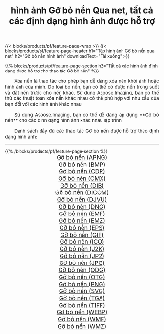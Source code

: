 ﻿---
title: hình ảnh Gỡ bỏ nền Qua net, tất cả các định dạng hình ảnh được hỗ trợ 
weight: 3920
url: /vi/net/remove-background/ 
lang: vi
langdirlevel: 2
locales: zh-hans,ja,it,ru,de,es,fr,nl,id,lt,pl,pt,vi,tr,ko,zh-hant,ar,hi,th,sv,cs,uk,he
description: Sử dụng Aspose.Imaging, bạn có thể dễ dàng Gỡ bỏ nền hình ảnh qua net
---

{{< blocks/products/pf/feature-page-wrap >}}
{{< blocks/products/pf/feature-page-header h1="Tệp hình ảnh Gỡ bỏ nền qua net" h2="Gỡ bỏ nền hình ảnh" downloadText="Tải xuống" >}}


{{% blocks/products/pf/feature-page-section  h2="Tất cả các hình ảnh định dạng được hỗ trợ cho thao tác Gỡ bỏ nền" %}}
<p align="justify" style="text-indent:2em;font-size:15px;">
Xóa nền là thao tác cho phép bạn dễ dàng xóa nền khỏi ảnh hoặc hình ảnh của mình. Do loại bỏ nền, bạn có thể có được nền trong suốt và đặt nền trước cho nền khác. Sử dụng Aspose.Imaging, bạn có thể thử các thuật toán xóa nền khác nhau có thể phù hợp với nhu cầu của bạn đối với các hình ảnh khác nhau.
</p>
<p align="justify" style="text-indent:2em;font-size:15px;">
Sử dụng Aspose.Imaging, bạn có thể dễ dàng áp dụng **Gỡ bỏ nền** cho các định dạng hình ảnh khác nhau lập trình
</p>
<p align="justify" style="text-indent:2em;font-size:15px;">
Danh sách đầy đủ các thao tác Gỡ bỏ nền được hỗ trợ theo định dạng hình ảnh:
</p>
<hr/>
{{% /blocks/products/pf/feature-page-section %}}
<div class="container-fluid productfamilypage bg-gray">
    <div class="convertypes bg-gray agp-content section">
        <div class="container">
		<div class="row other-converters" style="gap: 10px;font-size: 19px;text-align:center;">
		    <div class='col-md-2 other-converter remove-lp remove-rp'><a href="/imaging/vi/net/remove-background/apng/" style="padding:15px;">Gỡ bỏ nền (APNG)</a></div><div class='col-md-2 other-converter remove-lp remove-rp'><a href="/imaging/vi/net/remove-background/bmp/" style="padding:15px;">Gỡ bỏ nền (BMP)</a></div><div class='col-md-2 other-converter remove-lp remove-rp'><a href="/imaging/vi/net/remove-background/cdr/" style="padding:15px;">Gỡ bỏ nền (CDR)</a></div><div class='col-md-2 other-converter remove-lp remove-rp'><a href="/imaging/vi/net/remove-background/cmx/" style="padding:15px;">Gỡ bỏ nền (CMX)</a></div><div class='col-md-2 other-converter remove-lp remove-rp'><a href="/imaging/vi/net/remove-background/dib/" style="padding:15px;">Gỡ bỏ nền (DIB)</a></div><div class='col-md-2 other-converter remove-lp remove-rp'><a href="/imaging/vi/net/remove-background/dicom/" style="padding:15px;">Gỡ bỏ nền (DICOM)</a></div><div class='col-md-2 other-converter remove-lp remove-rp'><a href="/imaging/vi/net/remove-background/djvu/" style="padding:15px;">Gỡ bỏ nền (DJVU)</a></div><div class='col-md-2 other-converter remove-lp remove-rp'><a href="/imaging/vi/net/remove-background/dng/" style="padding:15px;">Gỡ bỏ nền (DNG)</a></div><div class='col-md-2 other-converter remove-lp remove-rp'><a href="/imaging/vi/net/remove-background/emf/" style="padding:15px;">Gỡ bỏ nền (EMF)</a></div><div class='col-md-2 other-converter remove-lp remove-rp'><a href="/imaging/vi/net/remove-background/emz/" style="padding:15px;">Gỡ bỏ nền (EMZ)</a></div><div class='col-md-2 other-converter remove-lp remove-rp'><a href="/imaging/vi/net/remove-background/eps/" style="padding:15px;">Gỡ bỏ nền (EPS)</a></div><div class='col-md-2 other-converter remove-lp remove-rp'><a href="/imaging/vi/net/remove-background/gif/" style="padding:15px;">Gỡ bỏ nền (GIF)</a></div><div class='col-md-2 other-converter remove-lp remove-rp'><a href="/imaging/vi/net/remove-background/ico/" style="padding:15px;">Gỡ bỏ nền (ICO)</a></div><div class='col-md-2 other-converter remove-lp remove-rp'><a href="/imaging/vi/net/remove-background/j2k/" style="padding:15px;">Gỡ bỏ nền (J2K)</a></div><div class='col-md-2 other-converter remove-lp remove-rp'><a href="/imaging/vi/net/remove-background/jp2/" style="padding:15px;">Gỡ bỏ nền (JP2)</a></div><div class='col-md-2 other-converter remove-lp remove-rp'><a href="/imaging/vi/net/remove-background/jpg/" style="padding:15px;">Gỡ bỏ nền (JPG)</a></div><div class='col-md-2 other-converter remove-lp remove-rp'><a href="/imaging/vi/net/remove-background/odg/" style="padding:15px;">Gỡ bỏ nền (ODG)</a></div><div class='col-md-2 other-converter remove-lp remove-rp'><a href="/imaging/vi/net/remove-background/otg/" style="padding:15px;">Gỡ bỏ nền (OTG)</a></div><div class='col-md-2 other-converter remove-lp remove-rp'><a href="/imaging/vi/net/remove-background/png/" style="padding:15px;">Gỡ bỏ nền (PNG)</a></div><div class='col-md-2 other-converter remove-lp remove-rp'><a href="/imaging/vi/net/remove-background/svg/" style="padding:15px;">Gỡ bỏ nền (SVG)</a></div><div class='col-md-2 other-converter remove-lp remove-rp'><a href="/imaging/vi/net/remove-background/tga/" style="padding:15px;">Gỡ bỏ nền (TGA)</a></div><div class='col-md-2 other-converter remove-lp remove-rp'><a href="/imaging/vi/net/remove-background/tiff/" style="padding:15px;">Gỡ bỏ nền (TIFF)</a></div><div class='col-md-2 other-converter remove-lp remove-rp'><a href="/imaging/vi/net/remove-background/webp/" style="padding:15px;">Gỡ bỏ nền (WEBP)</a></div><div class='col-md-2 other-converter remove-lp remove-rp'><a href="/imaging/vi/net/remove-background/wmf/" style="padding:15px;">Gỡ bỏ nền (WMF)</a></div><div class='col-md-2 other-converter remove-lp remove-rp'><a href="/imaging/vi/net/remove-background/wmz/" style="padding:15px;">Gỡ bỏ nền (WMZ)</a></div>
                </div>
        </div>
    </div>
</div>
<br/>
